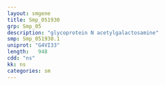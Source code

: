 ```yaml
---
layout: smgene
title: Smp_051930
grp: Smp_05
description: "glycoprotein N acetylgalactosamine"
smp: Smp_051930.1
uniprot: "G4VI33"
length:   948
cdd: "ns"
kk: ns
categories: sm
---
```

